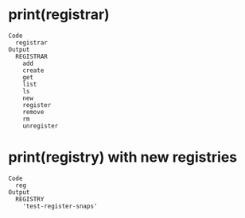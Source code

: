 # print(registrar)

    Code
      registrar
    Output
      REGISTRAR
        add
        create
        get
        list
        ls
        new
        register
        remove
        rm
        unregister

# print(registry) with new registries

    Code
      reg
    Output
      REGISTRY
        'test-register-snaps'
        

